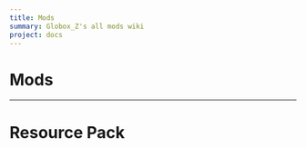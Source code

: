 ```yaml
---
title: Mods
summary: Globox_Z's all mods wiki
project: docs
---
```

# Mods

<div id="icon-gallery"></div>
<script src="/wiki/javascripts/gallery.js"></script>


---
# Resource Pack
<div id="resource-gallery"></div>